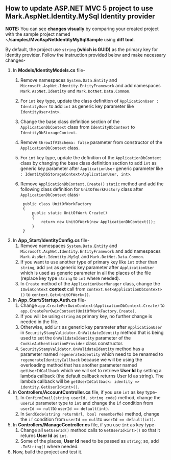 ## How to update ASP.NET MVC 5 project to use Mark.AspNet.Identity.MySql Identity provider

**NOTE:** You can see **changes visually** by comparing your created project with the sample project named **~/samples/MvcAspNetIdentityMySqlSample** using **diff tool**.

By default, the project use `string` **(which is GUID)** as the primary key for identity provider. Follow the instruction provided below and make necessary changes-

1. In **Models/IdentityModels.cs** file-
    1. Remove namespaces `System.Data.Entity` and  `Microsoft.AspNet.Identity.EntityFramework` and add namespaces `Mark.AspNet.Identity` and `Mark.DotNet.Data.Common`.
    2. For `int` key type, update the class definition of `ApplicationUser : IdentityUser` to add `int` as generic key parameter like  `IdentityUser<int>`.
    3. Change the base class definition section of the `ApplicationDbContext` class from `IdentityDbContext` to `IdentityDbStorageContext`.
    4. Remove `throwIfV1Schema: false` parameter from constructor of the `ApplicationDbContext` class.
    5. For `int` key type, update the definition of the `ApplicationDbContext` class by  changing the base class definition section to add `int` as generic key parameter after `ApplicationUser` generic parameter like `: IdentityDbStorageContext<ApplicationUser, int>`.
    6. Remove `ApplicationDbContext.Create()` `static` method and add the following class definition for `UnitOfWorkFactory` class after `ApplicationDbContext` class-
			
			public class UnitOfWorkFactory
			{
				public static UnitOfWork Create()
				{
					return new UnitOfWork(new ApplicationDbContext());
				}
			}

2. In **App\_Start/IdentityConfig.cs** file-
    1. Remove namespaces `System.Data.Entity` and  `Microsoft.AspNet.Identity.EntityFramework` and add namespaces `Mark.AspNet.Identity.MySql` and `Mark.DotNet.Data.Common`.
    2. If you want to use another type of primary key like `int` other than `string`, add `int` as generic key parameter  after `ApplicationUser` which is used as generic parameter in all the places of the file (replace key type `string` to `int` where needed).
    3. In `Create` method of the `ApplicationUserManager` class, change the  `IOwinContext` **context** call from `context.Get<ApplicationDbContext>()` to `context.Get<UnitOfWork>()`.
3. In **App\_Start/Startup.Auth.cs** file-
    1. Change `app.CreatePerOwinContext(ApplicationDbContext.Create)` to `app.CreatePerOwinContext(UnitOfWorkFactory.Create)`.
    2. If you will be using `string` as primary key, no further change is needed in the file. 
    3. Otherwise, add `int` as generic key parameter  after `ApplicationUser` in `SecurityStampValidator.OnValidateIdentity` method that is being used to set the  `OnValidateIdentity` parameter of the `CookieAuthenticationProvider` class constructor.
    4. `SecurityStampValidator.OnValidateIdentity` method has a parameter named `regenerateIdentity` which need to be renamed to `regenerateIdentityCallback` because we will be using the overloading method that has another parameter named `getUserIdCallback` which we will set to retrieve **User Id** by setting a lambda callback (the default callback returns User Id as string). The lambda callback will be `getUserIdCallback: identity => identity.GetUserId<int>()`.
4. In **Controllers/AccountController.cs** file, if you use `int` as key type-
    1. In `ConfirmEmail(string userId, string code)` method, change the `userId` parameter type to `int` and change the `if` condition from `userId == null`to `userId == default(int)`.
    2. In `SendCode(string returnUrl, bool rememberMe)` method, change the `if` condition from `userId == null`to `userId == default(int)`.
5. In **Controllers/ManageController.cs** file, if you use `int` as key type-
    1. Change all `GetUserId()` method calls to `GetUserId<int>()` so that it returns **User Id** as `int`.
    2. Some of the places, **User Id** need to be passed as `string`; so, add `.ToString()` where needed.
6. Now, build the project and test it.